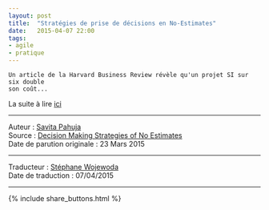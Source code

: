 ```yaml
---
layout: post
title:  "Stratégies de prise de décisions en No-Estimates"
date:   2015-04-07 22:00
tags:
- agile
- pratique
---
```


    Un article de la Harvard Business Review révèle qu'un projet SI sur six double   
    son coût...


La suite à lire [ici](https://www.infoq.com/fr/news/2015/04/no-estimate)  


---
Auteur : [Savita Pahuja](http://www.infoq.com/author/Savita-Pahuja)  
Source : [Decision Making Strategies of No Estimates ](https://www.infoq.com/news/2015/03/no-estimate)  
Date de parution originale : 23 Mars 2015  

---
Traducteur : [Stéphane Wojewoda](http://www.les-traducteurs-agiles.org/traducteurs/)  
Date de traduction : 07/04/2015  

---

{% include share_buttons.html %}
